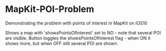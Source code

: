 # MapKit-POI-Problem
Demonstrating the problem with points of interest in MapKit on iOS10

Shows a map with 'showsPointsOfInterest' set to NO - note that several POI are visible.
Button toggles the showsPointsOfInterest flag - when ON it shows more, but when OFF still several POI are shown.
